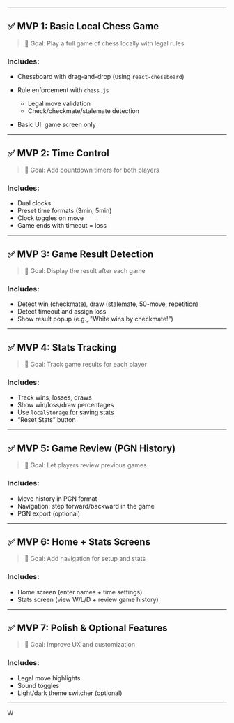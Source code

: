 
---

## ✅ **MVP 1: Basic Local Chess Game**

> 🎯 Goal: Play a full game of chess locally with legal rules

### Includes:

* Chessboard with drag-and-drop (using `react-chessboard`)
* Rule enforcement with `chess.js`

  * Legal move validation
  * Check/checkmate/stalemate detection
* Basic UI: game screen only

---

## ✅ **MVP 2: Time Control**

> 🎯 Goal: Add countdown timers for both players

### Includes:

* Dual clocks
* Preset time formats (3min, 5min)
* Clock toggles on move
* Game ends with timeout = loss

---

## ✅ **MVP 3: Game Result Detection**

> 🎯 Goal: Display the result after each game

### Includes:

* Detect win (checkmate), draw (stalemate, 50-move, repetition)
* Detect timeout and assign loss
* Show result popup (e.g., "White wins by checkmate!")

---

## ✅ **MVP 4: Stats Tracking**

> 🎯 Goal: Track game results for each player

### Includes:

* Track wins, losses, draws
* Show win/loss/draw percentages
* Use `localStorage` for saving stats
* “Reset Stats” button

---

## ✅ **MVP 5: Game Review (PGN History)**

> 🎯 Goal: Let players review previous games

### Includes:

* Move history in PGN format
* Navigation: step forward/backward in the game
* PGN export (optional)

---

## ✅ **MVP 6: Home + Stats Screens**

> 🎯 Goal: Add navigation for setup and stats

### Includes:

* Home screen (enter names + time settings)
* Stats screen (view W/L/D + review game history)

---

## ✅ **MVP 7: Polish & Optional Features**

> 🎯 Goal: Improve UX and customization

### Includes:

* Legal move highlights
* Sound toggles
* Light/dark theme switcher (optional)

---

W